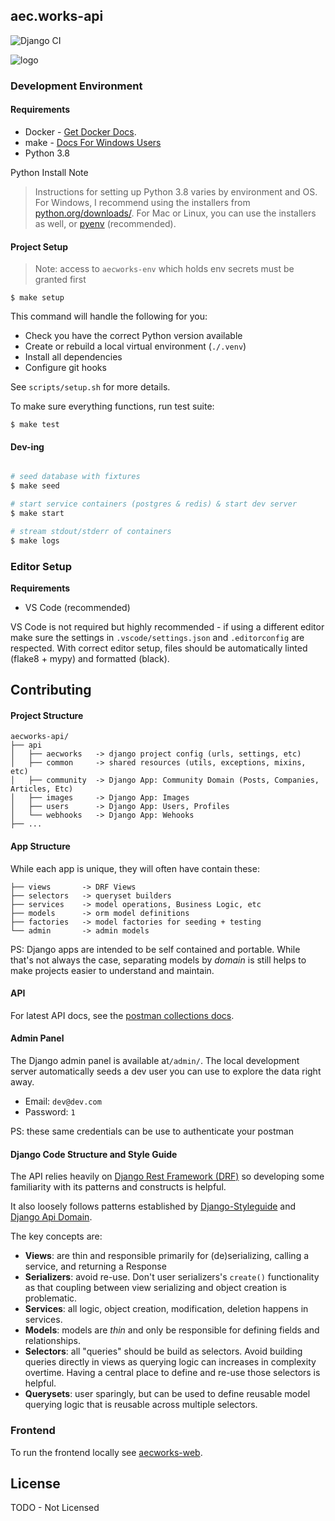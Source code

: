 ## aec.works-api
![Django CI](https://github.com/aecworks/aec.works-api/workflows/Django%20CI/badge.svg)

![logo](https://aec.works/img/logo-black.10fa9bc4.svg)


### Development Environment

#### Requirements

* Docker - [Get Docker Docs](https://docs.docker.com/get-docker/).
* make - [Docs For Windows Users](https://stackoverflow.com/a/32127632/4411196)
* Python 3.8

Python Install Note

> Instructions for setting up Python 3.8 varies by environment and OS.
For Windows, I recommend using the installers from [python.org/downloads/](https://www.python.org/downloads/). For Mac or Linux, you can use the installers as well, or [pyenv](https://github.com/pyenv/pyenv) (recommended).


#### Project Setup

> Note: access to `aecworks-env` which holds env secrets must be granted first

```
$ make setup
```

This command will handle the following for you:

* Check you have the correct Python version available
* Create or rebuild a local virtual environment (`./.venv`)
* Install all dependencies
* Configure git hooks


See `scripts/setup.sh` for more details.


To make sure everything functions, run test suite:
```
$ make test
```

#### Dev-ing

```bash

# seed database with fixtures
$ make seed

# start service containers (postgres & redis) & start dev server
$ make start

# stream stdout/stderr of containers
$ make logs
```

### Editor Setup

**Requirements**

* VS Code (recommended)

VS Code is not required but highly recommended - if using a different editor make sure the settings in `.vscode/settings.json` and `.editorconfig` are respected.
With correct editor setup, files should be automatically linted (flake8 + mypy) and formatted (black).


## Contributing

#### Project Structure

```
aecworks-api/
├── api
│   ├── aecworks   -> django project config (urls, settings, etc)
│   ├── common     -> shared resources (utils, exceptions, mixins, etc)
│   ├── community  -> Django App: Community Domain (Posts, Companies, Articles, Etc)
│   ├── images     -> Django App: Images
│   ├── users      -> Django App: Users, Profiles
│   └── webhooks   -> Django App: Wehooks
├── ...
```

#### App Structure

While each app is unique, they will often have contain these:

```
├── views       -> DRF Views
├── selectors   -> queryset builders
├── services    -> model operations, Business Logic, etc
├── models      -> orm model definitions
├── factories   -> model factories for seeding + testing
└── admin       -> admin models
```

PS: Django apps are intended to be self contained and portable. While that's not always the case, separating models by _domain_ is still helps to make projects easier to understand and maintain.

#### API

For latest API docs, see the [postman collections docs](https://documenter.getpostman.com/view/1727228/Szt79Vv8).

#### Admin Panel

The Django admin panel is available at`/admin/`. The local development server automatically seeds a dev user you can use to explore the data right away.

* Email: `dev@dev.com`
* Password: `1`

PS: these same credentials can be use to authenticate your postman


#### Django Code Structure and Style Guide

The API relies heavily on [Django Rest Framework (DRF)](https://www.django-rest-framework.org/) so developing some familiarity with its patterns and constructs is helpful.

It also loosely follows patterns established by [Django-Styleguide](https://github.com/HackSoftware/Django-Styleguide) and [Django Api Domain](https://phalt.github.io/django-api-domains/styleguide/).


The key concepts are:
* **Views**: are thin and responsible primarily for (de)serializing, calling a service, and returning a Response
* **Serializers**: avoid re-use. Don't user serializers's `create()` functionality as that coupling between view serializing and object creation is problematic.
* **Services**: all logic, object creation, modification, deletion happens in services.
* **Models**: models are _thin_ and only be responsible for defining fields and relationships.
* **Selectors**: all "queries" should be build as selectors. Avoid building queries directly in views as querying logic can increases in complexity overtime. Having a central place to define and re-use those selectors is helpful.
* **Querysets**: user sparingly, but can be used to define reusable model querying logic that is reusable across multiple selectors.

### Frontend
To run the frontend locally see [aecworks-web](https://github.com/aecworks/aec.works-web).

## License

TODO - Not Licensed

